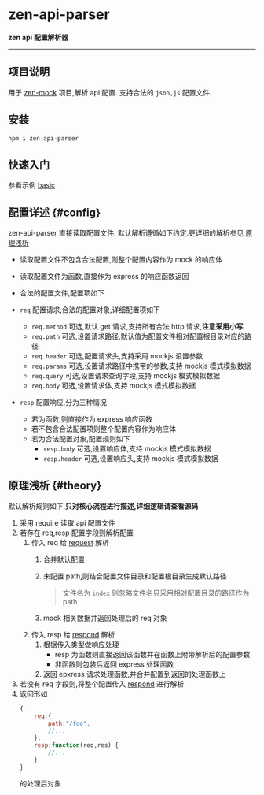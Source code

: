 zen-api-parser
====

**zen api 配置解析器**

------

## 项目说明
用于 [zen-mock](../zen-mock/README.md) 项目,解析 api 配置.
支持合法的 `json,js` 配置文件.


## 安装
```bash
npm i zen-api-parser
```

## 快速入门
参看示例 [basic]()

## 配置详述 {#config}
zen-api-parser 直接读取配置文件.
默认解析遵循如下约定.更详细的解析参见 [原理浅析](#theory)

* 读取配置文件不包含合法配置,则整个配置内容作为 mock 的响应体
* 读取配置文件为函数,直接作为 express 的响应函数返回
* 合法的配置文件,配置项如下

* `req` 配置请求,合法的配置对象,详细配置项如下
  * `req.method` 可选,默认 get 请求,支持所有合法 http 请求,**注意采用小写**
  * `req.path` 可选,设置请求路径,默认值为配置文件相对配置根目录对应的路径
  * `req.header` 可选,配置请求头,支持采用 mockjs 设置参数
  * `req.params` 可选,设置请求路径中携带的参数,支持 mockjs 模式模拟数据
  * `req.query` 可选,设置请求查询字段,支持 mockjs 模式模拟数据
  * `req.body` 可选,设置请求体,支持 mockjs 模式模拟数据
* `resp` 配置响应,分为三种情况
  * 若为函数,则直接作为 express 响应函数
  * 若不包含合法配置项则整个配置内容作为响应体
  * 若为合法配置对象,配置规则如下
    * `resp.body` 可选,设置响应体,支持 mockjs 模式模拟数据
    * `resp.header` 可选,设置响应头,支持 mockjs 模式模拟数据

## 原理浅析 {#theory}
默认解析规则如下,**只对核心流程进行描述,详细逻辑请查看源码**

1. 采用 require 读取 api 配置文件
2. 若存在 req,resp 配置字段则解析配置
   1. 传入 req 给 [request](./lib/request.js) 解析
        1. 合并默认配置  
        2. 未配置 path,则结合配置文件目录和配置根目录生成默认路径
            
            > 文件名为 `index` 则忽略文件名只采用相对配置目录的路径作为 path.
        3. mock 相关数据并返回处理后的 req 对象 
   2. 传入 resp 给 [respond](./lib/respond.js) 解析
        1. 根据传入类型做响应处理
           * resp 为函数则直接返回该函数并在函数上附带解析后的配置参数
           * 非函数则包装后返回 express 处理函数
        2. 返回 epxress 请求处理函数,并合并配置到返回的处理函数上
3. 若没有 req 字段则,将整个配置传入 [respond](./lib/respond.js) 进行解析
4. 返回形如
    ```js
    {
        req:{
            path:"/foo",
            //...
        },
        resp:function(req,res) {
            //...
        }
    }
    ```
    的处理后对象
